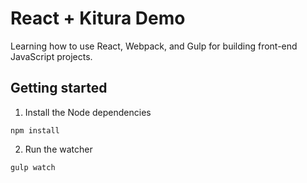 # React + Kitura Demo

Learning how to use React, Webpack, and Gulp for building front-end JavaScript projects.

## Getting started

1. Install the Node dependencies

  `npm install`

2. Run the watcher

  `gulp watch`

